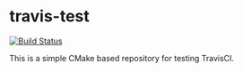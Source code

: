 # travis-test

[![Build Status](https://travis-ci.com/smithsg84/travis-test.svg?branch=main)](https://travis-ci.com/smithsg84/travis-test)

This is a simple CMake based repository for testing TravisCI.


